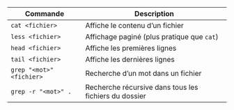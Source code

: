 | Commande                 | Description                                           |
| ------------------------ | ----------------------------------------------------- |
| `cat <fichier>`          | Affiche le contenu d’un fichier                       |
| `less <fichier>`         | Affichage paginé (plus pratique que `cat`)            |
| `head <fichier>`         | Affiche les premières lignes                          |
| `tail <fichier>`         | Affiche les dernières lignes                          |
| `grep "<mot>" <fichier>` | Recherche d’un mot dans un fichier                    |
| `grep -r "<mot>" .`      | Recherche récursive dans tous les fichiers du dossier |
